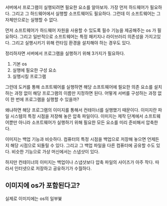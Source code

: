 서버에서 프로그램이 실행되려면 필요한 요소를 알아보자. 가장 먼저 하드웨어가 필요하다. 그리고 그 하드웨어에서 실행할 소프트웨어도 필요하다. 그런데 이 소프트웨어는 그 자체만으로는 실행할 수 없다. 

먼저 소프트웨어가 하드웨어 자원을 사용할 수 있도록 필수 기능을 제공해주는 os 가 필요하다. 그리고 일반적으로 소프트웨어는 특정 패키지나 라이브러리 의존성을 가지고있다. 그리고 실행시키기 위해 런타임 환경을 설치해야 하는 경우도 있다. 

정리하자면 서버에서 프로그램을 실행하기 위해 3가지가 필요하다. 
1. 기본 os
2. 실행에 필요한 구성 요소
3. 실행시킬 프로그램

그런데 도커를 통해 소프트웨어를 실행하면 해당 소프트웨어에 필요한 의존 요소를 설치하는 과정 없이 해당 프로그램의 이름만 지정하면 된다. 어떻게 서버를 구성하는 과정 없이 한 번에 프로그램을 실행할 수 있을까?

왜냐하면 해당 프로그램의 이미지를 통해서 컨테이너를 실행했기 때문이다. 이미지란 파일 시스템의 특정 시점을 저장해 놓은 압축 파일이다. 이미지는 제작 단계에서 소프트웨어뿐만 아니라 소프트웨어가 실행하기 위해 필요한 모든 요소를 미리 준비해서 압축한다.

이미지는 백업 기능과 비슷하다. 컴퓨터의 특정 시점을 백업으로 저장해 놓으면 언제든지 해당 시점으로 되돌릴 수 있다. 그리고 그 백업 파일을 다른 컴퓨터에 공유할 수도 있다. 비슷한 기능으로 가상 머신에서는 스냅샷이 있다. 

하지만 컨테이너의 이미지는 백업이나 스냅샷보다 압축 파일의 사이즈가 아주 작다. 따라서 인터넷으로 저장하고 공유하기가 수월하다. 

## 이미지에 os가 포함된다고?
실제로 이미지에는 os의 일부붖